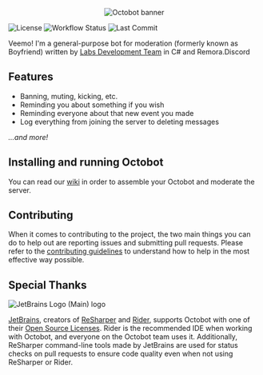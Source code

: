 <p align="center">
    <img src="https://mctaylors.ddns.net/cdn/octobot-banner.png" alt="Octobot banner"/>
</p>

![License](https://img.shields.io/github/license/LabsDevelopment/Octobot)
![Workflow Status](https://img.shields.io/github/actions/workflow/status/LabsDevelopment/Octobot/.github/workflows/build-push.yml?branch=master&logo=ReSharper)
![Last Commit](https://img.shields.io/github/last-commit/LabsDevelopment/Octobot)

Veemo! I'm a general-purpose bot for moderation (formerly known as Boyfriend) written by [Labs Development Team](https://github.com/LabsDevelopment) in C# and Remora.Discord

## Features

* Banning, muting, kicking, etc.
* Reminding you about something if you wish
* Reminding everyone about that new event you made
* Log everything from joining the server to deleting messages

*...and more!*

## Installing and running Octobot

You can read our [wiki](https://github.com/LabsDevelopment/Octobot/wiki) in order to assemble your Octobot and
moderate the server.

## Contributing

When it comes to contributing to the project, the two main things you can do to help out are reporting issues and
submitting pull requests. Please refer to the [contributing guidelines](CONTRIBUTING.md) to understand how to help in
the most effective way possible.

## Special Thanks

![JetBrains Logo (Main) logo](https://resources.jetbrains.com/storage/products/company/brand/logos/jb_beam.svg)

[JetBrains](https://www.jetbrains.com/), creators of [ReSharper](https://www.jetbrains.com/resharper)
and [Rider](https://www.jetbrains.com/rider), supports Octobot with one of
their [Open Source Licenses](https://jb.gg/OpenSourceSupport).
Rider is the recommended IDE when working with Octobot, and everyone on the Octobot team uses it.
Additionally, ReSharper command-line tools made by JetBrains are used for status checks on pull requests to ensure code
quality even when not using ReSharper or Rider.
